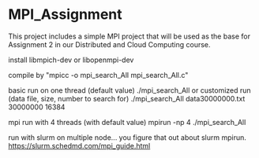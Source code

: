 # MPI_Assignment
This project includes a simple MPI project that will be used as the base for Assignment 2 in our Distributed and Cloud Computing course.


install  libmpich-dev or libopenmpi-dev

compile by "mpicc -o mpi_search_All mpi_search_All.c"

basic run on one thread (default value)
    ./mpi_search_All
or customized run (data file, size, number to search for)
    ./mpi_search_All data30000000.txt 30000000 16384

mpi run with 4 threads (with default value)
    mpirun -np 4 ./mpi_search_All

run with slurm on multiple node... you figure that out about slurm mpirun.
https://slurm.schedmd.com/mpi_guide.html
